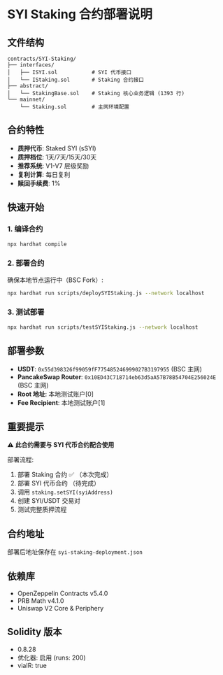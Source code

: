 # SYI Staking 合约部署说明

## 文件结构

```
contracts/SYI-Staking/
├── interfaces/
│   ├── ISYI.sol           # SYI 代币接口
│   └── IStaking.sol       # Staking 合约接口
├── abstract/
│   └── StakingBase.sol    # Staking 核心业务逻辑 (1393 行)
└── mainnet/
    └── Staking.sol        # 主网环境配置
```

## 合约特性

- **质押代币**: Staked SYI (sSYI)
- **质押档位**: 1天/7天/15天/30天
- **推荐系统**: V1-V7 层级奖励
- **复利计算**: 每日复利
- **赎回手续费**: 1%

## 快速开始

### 1. 编译合约
```bash
npx hardhat compile
```

### 2. 部署合约
确保本地节点运行中（BSC Fork）:
```bash
npx hardhat run scripts/deploySYIStaking.js --network localhost
```

### 3. 测试部署
```bash
npx hardhat run scripts/testSYIStaking.js --network localhost
```

## 部署参数

- **USDT**: `0x55d398326f99059fF775485246999027B3197955` (BSC 主网)
- **PancakeSwap Router**: `0x10ED43C718714eb63d5aA57B78B54704E256024E` (BSC 主网)
- **Root 地址**: 本地测试账户[0]
- **Fee Recipient**: 本地测试账户[1]

## 重要提示

⚠️ **此合约需要与 SYI 代币合约配合使用**

部署流程:
1. 部署 Staking 合约 ✅ （本次完成）
2. 部署 SYI 代币合约 （待完成）
3. 调用 `staking.setSYI(syiAddress)`
4. 创建 SYI/USDT 交易对
5. 测试完整质押流程

## 合约地址

部署后地址保存在 `syi-staking-deployment.json`

## 依赖库

- OpenZeppelin Contracts v5.4.0
- PRB Math v4.1.0
- Uniswap V2 Core & Periphery

## Solidity 版本

- 0.8.28
- 优化器: 启用 (runs: 200)
- viaIR: true
